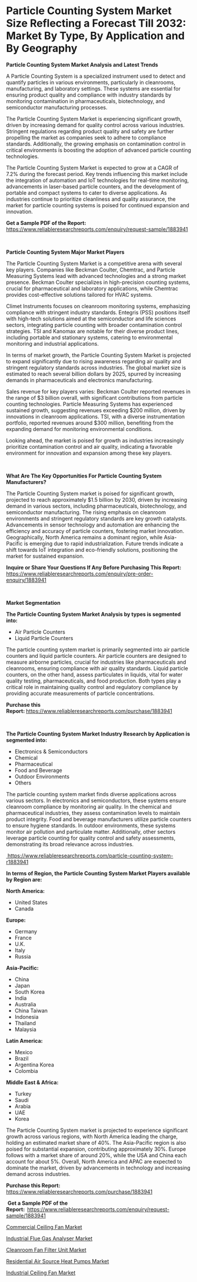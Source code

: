 <p><h1>Particle Counting System Market Size Reflecting a Forecast Till 2032: Market By Type, By Application and By Geography</h1></p><p><strong>Particle Counting System Market Analysis and Latest Trends</strong></p>
<p><p>A Particle Counting System is a specialized instrument used to detect and quantify particles in various environments, particularly in cleanrooms, manufacturing, and laboratory settings. These systems are essential for ensuring product quality and compliance with industry standards by monitoring contamination in pharmaceuticals, biotechnology, and semiconductor manufacturing processes. </p><p>The Particle Counting System Market is experiencing significant growth, driven by increasing demand for quality control across various industries. Stringent regulations regarding product quality and safety are further propelling the market as companies seek to adhere to compliance standards. Additionally, the growing emphasis on contamination control in critical environments is boosting the adoption of advanced particle counting technologies.</p><p>The Particle Counting System Market is expected to grow at a CAGR of 7.2% during the forecast period. Key trends influencing this market include the integration of automation and IoT technologies for real-time monitoring, advancements in laser-based particle counters, and the development of portable and compact systems to cater to diverse applications. As industries continue to prioritize cleanliness and quality assurance, the market for particle counting systems is poised for continued expansion and innovation.</p></p>
<p><strong>Get a Sample PDF of the Report:&nbsp;</strong> <a href="https://www.reliableresearchreports.com/enquiry/request-sample/1883941?utm_campaign=16&utm_medium=2&utm_source=Github&utm_content=ia&utm_term=22022025&utm_id=particle-counting-system">https://www.reliableresearchreports.com/enquiry/request-sample/1883941</a></p>
<p>&nbsp;</p>
<p><strong>Particle Counting System Major Market Players</strong></p>
<p><p>The Particle Counting System Market is a competitive arena with several key players. Companies like Beckman Coulter, Chemtrac, and Particle Measuring Systems lead with advanced technologies and a strong market presence. Beckman Coulter specializes in high-precision counting systems, crucial for pharmaceutical and laboratory applications, while Chemtrac provides cost-effective solutions tailored for HVAC systems.</p><p>Climet Instruments focuses on cleanroom monitoring systems, emphasizing compliance with stringent industry standards. Entegris (PSS) positions itself with high-tech solutions aimed at the semiconductor and life sciences sectors, integrating particle counting with broader contamination control strategies. TSI and Kanomax are notable for their diverse product lines, including portable and stationary systems, catering to environmental monitoring and industrial applications.</p><p>In terms of market growth, the Particle Counting System Market is projected to expand significantly due to rising awareness regarding air quality and stringent regulatory standards across industries. The global market size is estimated to reach several billion dollars by 2025, spurred by increasing demands in pharmaceuticals and electronics manufacturing.</p><p>Sales revenue for key players varies: Beckman Coulter reported revenues in the range of $3 billion overall, with significant contributions from particle counting technologies. Particle Measuring Systems has experienced sustained growth, suggesting revenues exceeding $200 million, driven by innovations in cleanroom applications. TSI, with a diverse instrumentation portfolio, reported revenues around $300 million, benefiting from the expanding demand for monitoring environmental conditions.</p><p>Looking ahead, the market is poised for growth as industries increasingly prioritize contamination control and air quality, indicating a favorable environment for innovation and expansion among these key players.</p></p>
<p>&nbsp;</p>
<p><strong>What Are The Key Opportunities For Particle Counting System Manufacturers?</strong></p>
<p><p>The Particle Counting System market is poised for significant growth, projected to reach approximately $1.5 billion by 2030, driven by increasing demand in various sectors, including pharmaceuticals, biotechnology, and semiconductor manufacturing. The rising emphasis on cleanroom environments and stringent regulatory standards are key growth catalysts. Advancements in sensor technology and automation are enhancing the efficiency and accuracy of particle counters, fostering market innovation. Geographically, North America remains a dominant region, while Asia-Pacific is emerging due to rapid industrialization. Future trends indicate a shift towards IoT integration and eco-friendly solutions, positioning the market for sustained expansion.</p></p>
<p><strong>Inquire or Share Your Questions If Any Before Purchasing This Report:</strong> <a href="https://www.reliableresearchreports.com/enquiry/pre-order-enquiry/1883941?utm_campaign=16&utm_medium=2&utm_source=Github&utm_content=ia&utm_term=22022025&utm_id=particle-counting-system">https://www.reliableresearchreports.com/enquiry/pre-order-enquiry/1883941</a></p>
<p>&nbsp;</p>
<p><strong>Market Segmentation</strong></p>
<p><strong>The Particle Counting System Market Analysis by types is segmented into:</strong></p>
<p><ul><li>Air Particle Counters</li><li>Liquid Particle Counters</li></ul></p>
<p><p>The particle counting system market is primarily segmented into air particle counters and liquid particle counters. Air particle counters are designed to measure airborne particles, crucial for industries like pharmaceuticals and cleanrooms, ensuring compliance with air quality standards. Liquid particle counters, on the other hand, assess particulates in liquids, vital for water quality testing, pharmaceuticals, and food production. Both types play a critical role in maintaining quality control and regulatory compliance by providing accurate measurements of particle concentrations.</p></p>
<p><strong>Purchase this Report:&nbsp;</strong><a href="https://www.reliableresearchreports.com/purchase/1883941?utm_campaign=16&utm_medium=2&utm_source=Github&utm_content=ia&utm_term=22022025&utm_id=particle-counting-system">https://www.reliableresearchreports.com/purchase/1883941</a></p>
<p>&nbsp;</p>
<p><strong>The Particle Counting System Market Industry Research by Application is segmented into:</strong></p>
<p><ul><li>Electronics & Semiconductors</li><li>Chemical</li><li>Pharmaceutical</li><li>Food and Beverage</li><li>Outdoor Environments</li><li>Others</li></ul></p>
<p><p>The particle counting system market finds diverse applications across various sectors. In electronics and semiconductors, these systems ensure cleanroom compliance by monitoring air quality. In the chemical and pharmaceutical industries, they assess contamination levels to maintain product integrity. Food and beverage manufacturers utilize particle counters to ensure hygiene standards. In outdoor environments, these systems monitor air pollution and particulate matter. Additionally, other sectors leverage particle counting for quality control and safety assessments, demonstrating its broad relevance across industries.</p></p>
<p><a href="https://www.reliableresearchreports.com/particle-counting-system-r1883941?utm_campaign=16&utm_medium=2&utm_source=Github&utm_content=ia&utm_term=22022025&utm_id=particle-counting-system">&nbsp;https://www.reliableresearchreports.com/particle-counting-system-r1883941</a></p>
<p><strong>In terms of Region, the Particle Counting System Market Players available by Region are:</strong></p>
<p>
    <p> <strong> North America: </strong>
        <ul>
            <li>United States</li>
            <li>Canada</li>
        </ul>
        </p> 
    <p> <strong> Europe: </strong>
        <ul>
            <li>Germany</li>
            <li>France</li>
            <li>U.K.</li>
            <li>Italy</li>
            <li>Russia</li>
        </ul>
        </p> 
    <p> <strong> Asia-Pacific: </strong>
        <ul>
            <li>China</li>
            <li>Japan</li>
            <li>South Korea</li>
            <li>India</li>
            <li>Australia</li>
            <li>China Taiwan</li>
            <li>Indonesia</li>
            <li>Thailand</li>
            <li>Malaysia</li>
        </ul>
        </p> 
    <p> <strong> Latin America: </strong>
        <ul>
            <li>Mexico</li>
            <li>Brazil</li>
            <li>Argentina Korea</li>
            <li>Colombia</li>
        </ul>
        </p> 
    <p> <strong> Middle East & Africa: </strong>
        <ul>
            <li>Turkey</li>
            <li>Saudi</li>
            <li>Arabia</li>
            <li>UAE</li>
            <li>Korea</li>
        </ul>
    </p>
    </p>
<p><p>The Particle Counting System market is projected to experience significant growth across various regions, with North America leading the charge, holding an estimated market share of 40%. The Asia-Pacific region is also poised for substantial expansion, contributing approximately 30%. Europe follows with a market share of around 20%, while the USA and China each account for about 5%. Overall, North America and APAC are expected to dominate the market, driven by advancements in technology and increasing demand across industries.</p></p>
<p><strong>Purchase this Report: </strong><a href="https://www.reliableresearchreports.com/purchase/1883941?utm_campaign=16&utm_medium=2&utm_source=Github&utm_content=ia&utm_term=22022025&utm_id=particle-counting-system">https://www.reliableresearchreports.com/purchase/1883941</a></p>
<p>&nbsp;<strong>Get a Sample PDF of the Report:&nbsp;&nbsp;</strong><a href="https://www.reliableresearchreports.com/enquiry/request-sample/1883941?utm_campaign=16&utm_medium=2&utm_source=Github&utm_content=ia&utm_term=22022025&utm_id=particle-counting-system">https://www.reliableresearchreports.com/enquiry/request-sample/1883941</a></p>
<p><strong></strong></p>
<p><p><a href="https://github.com/leehihkl/Market-Research-Report-List-1/blob/main/commercial-ceiling-fan-market.md?utm_campaign=16&utm_medium=2&utm_source=Github&utm_content=ia&utm_term=22022025&utm_id=particle-counting-system">Commercial Ceiling Fan Market</a></p><p><a href="https://github.com/djibenesha/Market-Research-Report-List-1/blob/main/industrial-flue-gas-analyser-market.md?utm_campaign=16&utm_medium=2&utm_source=Github&utm_content=ia&utm_term=22022025&utm_id=particle-counting-system">Industrial Flue Gas Analyser Market</a></p><p><a href="https://github.com/guleealhani/Market-Research-Report-List-1/blob/main/cleanroom-fan-filter-unit-market.md?utm_campaign=16&utm_medium=2&utm_source=Github&utm_content=ia&utm_term=22022025&utm_id=particle-counting-system">Cleanroom Fan Filter Unit Market</a></p><p><a href="https://github.com/palejsaafuu/Market-Research-Report-List-1/blob/main/residential-air-source-heat-pumps-market.md?utm_campaign=16&utm_medium=2&utm_source=Github&utm_content=ia&utm_term=22022025&utm_id=particle-counting-system">Residential Air Source Heat Pumps Market</a></p><p><a href="https://github.com/nibbsmantji/Market-Research-Report-List-1/blob/main/industrial-ceiling-fan-market.md?utm_campaign=16&utm_medium=2&utm_source=Github&utm_content=ia&utm_term=22022025&utm_id=particle-counting-system">Industrial Ceiling Fan Market</a></p></p>
